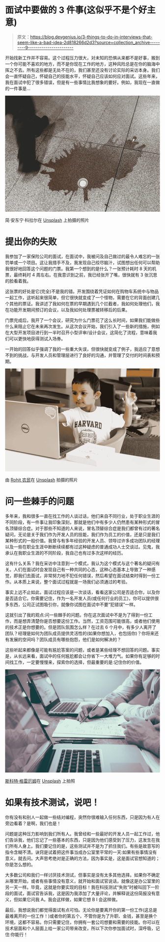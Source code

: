 # 面试中要做的 3 件事(这似乎不是个好主意)

> 原文：<https://blog.devgenius.io/3-things-to-do-in-interviews-that-seem-like-a-bad-idea-2d818266d2d3?source=collection_archive---------9----------------------->

开始找新工作并不容易。这个过程压力很大，对未知的恐惧从来都不是好事，搬到一个你可能不喜欢的地方，而不是你现在工作的地方，这种风险总是在你的脑海中挥之不去。所有这些都是无处不在的，我们甚至还没有讨论实际的采访本身。我们会一直怀疑自己，怀疑自己的技能水平，怀疑自己应该如何应对面试。这些年来，我在面试中犯了很多错误，但是有一些事情比我想象的要好。例如，我现在一直做的一件事是…

![](img/d1bd4d8038818b5bd2e653a39e032ef6.png)

简·安东宁·科拉尔在 [Unsplash](https://unsplash.com?utm_source=medium&utm_medium=referral) 上拍摄的照片

# 提出你的失败

我参加了一家保险公司的面试，在面试中，我被问及自己做过的最令人难忘的一张罚单或一个项目。这让我措手不及，我发现自己绞尽脑汁，试图想出任何可以帮助我很好地回答这个问题的门票。我第一个想到的是什么？一张预计耗时 8 天的机票，最终耗时 4 周左右。在我意识到之前，我已经张开了嘴，很快就有 3 张沉思的脸看着我。

这张票的好处是它(完全)不是我的错。开发围绕着凭证如何在购物车系统中与物品一起工作，这听起来很简单，但它很快就变成了一个怪物，需要在它的背面创建几个其他的票证。我讲述了我如何在票的早期遇到几个拦截者，我如何处理他们，我在功能开发期间预订的会议，以及我如何处理票被转移后的后果。

门票完成后，我开了一个会议，研究为什么门票花了这么长时间，如果我们能做些什么来阻止它在未来再次发生。从这次会议开始，我们引入了一些新的措施，例如在大型开发项目进行到一半时召开小型评审/设计会议，这简化了流程，意味着我们可以更快地获得测试入场券。

一开始的回答似乎强调了我的一些重大失误，但很快就变成了例子，我适应了意想不到的挑战，与开发人员和管理层进行了良好的沟通，并管理了交付的时间表和预期。

![](img/29f2fe4319714824ad82357b1e6e9195.png)

由 [Rohit 农民](https://unsplash.com/@rohitfarmer?utm_source=medium&utm_medium=referral)在 [Unsplash](https://unsplash.com?utm_source=medium&utm_medium=referral) 拍摄的照片

# 问一些棘手的问题

多年来，我和很多一直在找工作的人谈过话，他们来自不同行业，处于职业生涯的不同阶段，有一件事让我印象深刻，那就是他们中有多少人仍然患有某种形式的冒名顶替综合症。对于那些不知道的人来说，冒名顶替综合症是我们都曾有过的著名疑问，无论是关于我们作为开发人员的技能，我们作为员工的价值，还是只是我们某种形式的一般价值。我曾与有多年经验的开发人员、领导过许多成功团队的经理以及一些在职业生涯中断断续续都有过这种疑虑的普通成功人士交谈过。见鬼，我承认在我职业生涯的不同阶段，我自己也有过多次这样的经历。

这有什么关系？我在采访中注意到一个模式，我认为这个模式与这个著名的疑问有关。人们在面试时会发现自己有一种共同的心态，这种心态基本上导致了一种感觉，即我们去面试，非常努力地不犯任何错误，然后希望在面试结束时得到一份工作。从本质上来说，整个面试过程就是一场我们必须通过的考验。

事实上远不止如此，面试过程应该是一次谈话，看看这家公司是否适合你，以及你是否适合它。你需要记住，作为一名开发人员(或任何行业的员工)，你可以提供很多东西，公司正试图吸引你，就像你试图在面试中不要“犯错误”一样。

这就引出了我的观点:问一些棘手的问题。你在这次面试中不是为了得到一份工作，而是想弄清楚你是否想要这份工作。当然，工资范围可能很高，或者他们使用的技术正是你想要的。但是团队氛围怎么样？在过去 6 个月中，有多少人离开了团队？经理是如何为团队成员提供灵活性的(如果你想加入，也包括你)？你将来还有发展的空间吗？团队成员有哪些抱怨，他们是如何解决的？

这些听起来都像是可能有尴尬答案的问题，或者是某些经理不想回答的问题。事实是，从长远来看，面试中的任何尴尬都会让你省下一大堆力气。如果你有足够的时间找工作，一定要慢慢来，探索你的选择，但最重要的是:记住你的价值。

![](img/f0210746390edcf173771b6f58b617bd.png)

[斯科特·格雷厄姆](https://unsplash.com/@sctgrhm?utm_source=medium&utm_medium=referral)在 [Unsplash](https://unsplash.com?utm_source=medium&utm_medium=referral) 上拍照

# 如果有技术测试，说吧！

你有没有和别人一起做一些结对编程，突然你很难输入任何东西，只是因为有人在旁边看着？是啊，我们也是！

问题是这种压力影响到我们所有人。我曾经和一些最好的开发人员一起工作过，他们告诉我，他们忘记了一些基本的东西，只是因为他们感受到了压力，这发生在我们所有人身上。我们要记住的是，这些测试并不是为了抓住我们。有些是故意写的指令含糊不清。诀窍是试着把这件事当成办公室里平常的一天:如果有些事情没有意义，就去问。大声思考绝对是正确的方法，因为事实是，这是面试官想知道的；你是怎么想的。

大多数公司和我们一样讨厌技术测试，但事实是没有太多其他选择。如果你不确定从哪里开始，或者有些事情没有意义，就开始和面试官说话，就像这是办公室里的另一天一样。毕竟，这就是你要实现的目标！我在科技测试“失败”时被叫回下一阶段的面试，面试官告诉我，这是因为我添加了大量评论，并解释说这份简报没有意义，但如果它问我 A，我会这样做，如果它想 B I 会这样做。

最后，我想说我们都觉得面试有点可怕。无论你是要离开你的第一份工作(这总是最难离开的一份工作！)或者你的第五个，不管你是为了升职、金钱，甚至是换个环境，这都不容易。你只需要记住，你拥有一套公司想要和需要的技能。你可以在技术层面和个人层面上给一家公司带来改变，所以下次你参加面试时，深呼吸，记住:你能行！